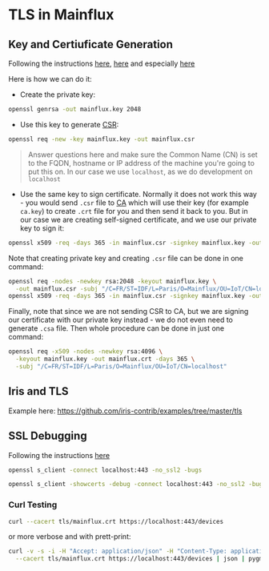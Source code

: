 # TLS in Mainflux

## Key and Certiuficate Generation
Following the instructions [here](https://help.github.com/enterprise/11.10.340/admin/articles/using-self-signed-ssl-certificates/), [here](http://uwsgi-docs.readthedocs.io/en/latest/HTTPS.html) and especially [here](http://www.shellhacks.com/en/HowTo-Create-CSR-using-OpenSSL-Without-Prompt-Non-Interactive)

Here is how we can do it:

- Create the private key:
```bash
openssl genrsa -out mainflux.key 2048
```

- Use this key to generate [CSR](https://en.wikipedia.org/wiki/Certificate_signing_request):
```bash
openssl req -new -key mainflux.key -out mainflux.csr
```
> Answer questions here and make sure the Common Name (CN) is set to the FQDN, hostname or IP address of the machine you're going to put this on. In our case we use `localhost`, as we do development on `localhost`

- Use the same key to sign certificate. Normally it does not work this way - you would send `.csr` file to [CA](https://en.wikipedia.org/wiki/Certificate_authority) which will use their key (for example `ca.key`) to create `.crt` file for you and then send it back to you.
But in our case we are creating self-signed certificate, and we use our private key to sign it:
```bash
openssl x509 -req -days 365 -in mainflux.csr -signkey mainflux.key -out mainflux.crt
```

Note that creating private key and creating `.csr` file can be done in one command:
```bash
openssl req -nodes -newkey rsa:2048 -keyout mainflux.key \
  -out mainflux.csr -subj "/C=FR/ST=IDF/L=Paris/O=Mainflux/OU=IoT/CN=localhost"
openssl x509 -req -days 365 -in mainflux.csr -signkey mainflux.key -out mainflux.crt
```

Finally, note that since we are not sending CSR to CA, but we are signing our certificate with our private key instead - we do not even need to generate `.csa` file. Then whole procedure can be done in just one command:
```bash
openssl req -x509 -nodes -newkey rsa:4096 \
  -keyout mainflux.key -out mainflux.crt -days 365 \
  -subj "/C=FR/ST=IDF/L=Paris/O=Mainflux/OU=IoT/CN=localhost"
```

## Iris and TLS
Example here: https://github.com/iris-contrib/examples/tree/master/tls

## SSL Debugging
Following the instructions [here](https://www.kamailio.org/wiki/tutorials/tls/testing-and-debugging)
```bash
openssl s_client -connect localhost:443 -no_ssl2 -bugs
```

```bash
openssl s_client -showcerts -debug -connect localhost:443 -no_ssl2 -bugs
```

### Curl Testing
```bash
curl --cacert tls/mainflux.crt https://localhost:443/devices
```
or more verbose and with prett-print:
```bash
curl -v -s -i -H "Accept: application/json" -H "Content-Type: application/json" \
  --cacert tls/mainflux.crt https://localhost:443/devices | json | pygmentize -l json
```
